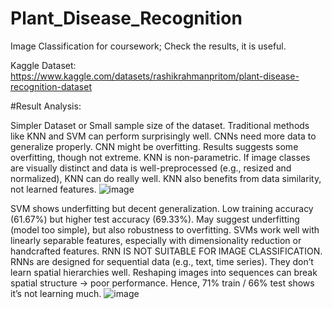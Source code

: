 # Plant_Disease_Recognition
Image Classification for coursework; Check the results, it is useful.

Kaggle Dataset: https://www.kaggle.com/datasets/rashikrahmanpritom/plant-disease-recognition-dataset

#Result Analysis:

Simpler Dataset or Small sample size of the dataset.
Traditional methods like KNN and SVM can perform surprisingly well. CNNs need more data to generalize properly.
CNN might be overfitting.
Results suggests some overfitting, though not extreme.
KNN is non-parametric.
If image classes are visually distinct and data is well-preprocessed (e.g., resized and normalized), KNN can do really well.
KNN also benefits from data similarity, not learned features.
![image](https://github.com/user-attachments/assets/65f99455-8621-4117-a3cc-139aef590473)


SVM shows underfitting but decent generalization.
Low training accuracy (61.67%) but higher test accuracy (69.33%).
May suggest underfitting (model too simple), but also robustness to overfitting.
SVMs work well with linearly separable features, especially with dimensionality reduction or handcrafted features.
RNN IS NOT SUITABLE FOR IMAGE CLASSIFICATION.
RNNs are designed for sequential data (e.g., text, time series).
They don’t learn spatial hierarchies well.
Reshaping images into sequences can break spatial structure → poor performance.
Hence, 71% train / 66% test shows it’s not learning much.
![image](https://github.com/user-attachments/assets/a9cc4ff4-18fb-4554-9cf3-e65f990a63ce)


